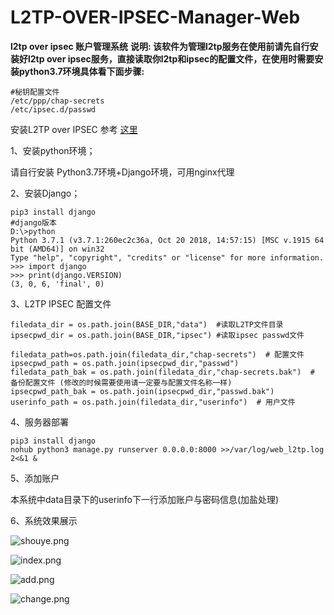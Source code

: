 # L2TP-OVER-IPSEC-Manager-Web
**l2tp over ipsec 账户管理系统**
**说明: 该软件为管理l2tp服务在使用前请先自行安装好l2tp over ipsec服务，直接读取你l2tp和ipsec的配置文件，在使用时需要安装python3.7环境具体看下面步骤:**

```
#秘钥配置文件
/etc/ppp/chap-secrets
/etc/ipsec.d/passwd
```

安装L2TP over IPSEC 参考 [这里](https://github.com/hwdsl2/setup-ipsec-vpn)

1、安装python环境；

请自行安装 Python3.7环境+Django环境，可用nginx代理

2、安装Django；

```
pip3 install django
#django版本
D:\>python
Python 3.7.1 (v3.7.1:260ec2c36a, Oct 20 2018, 14:57:15) [MSC v.1915 64 bit (AMD64)] on win32
Type "help", "copyright", "credits" or "license" for more information.
>>> import django
>>> print(django.VERSION)
(3, 0, 6, 'final', 0)
```



3、L2TP  IPSEC 配置文件

```
filedata_dir = os.path.join(BASE_DIR,"data")  #读取L2TP文件目录
ipsecpwd_dir = os.path.join(BASE_DIR,"ipsec") #读取ipsec passwd文件

filedata_path=os.path.join(filedata_dir,"chap-secrets")  # 配置文件
ipsecpwd_path = os.path.join(ipsecpwd_dir,"passwd")
filedata_path_bak = os.path.join(filedata_dir,"chap-secrets.bak")  # 备份配置文件 (修改的时候需要使用请一定要与配置文件名称一样)
ipsecpwd_path_bak = os.path.join(ipsecpwd_dir,"passwd.bak")
userinfo_path = os.path.join(filedata_dir,"userinfo")  # 用户文件
```



4、服务器部署

```
pip3 install django
nohub python3 manage.py runserver 0.0.0.0:8000 >>/var/log/web_l2tp.log 2<&1 &
```



5、添加账户

本系统中data目录下的userinfo下一行添加账户与密码信息(加盐处理)

6、系统效果展示

![shouye.png](https://kyun.ltyuanfang.cn/tc/2020/05/30/abd487eca6676.png)



![index.png](https://kyun.ltyuanfang.cn/tc/2020/05/30/862e897a97d9c.png)

![add.png](https://kyun.ltyuanfang.cn/tc/2020/05/30/d57fa19fae049.png)

![change.png](https://kyun.ltyuanfang.cn/tc/2020/05/30/6149d8c141a31.png)